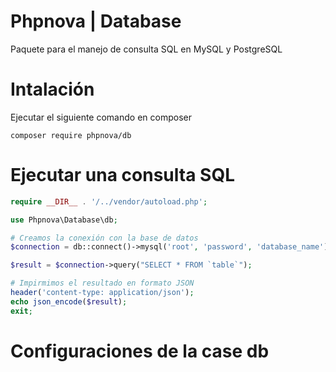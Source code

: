 # Phpnova | Database
Paquete para el manejo de consulta SQL en MySQL y PostgreSQL
# Intalación
Ejecutar el siguiente comando en composer
```
composer require phpnova/db
```
# Ejecutar una consulta SQL
```php
require __DIR__ . '/../vendor/autoload.php';

use Phpnova\Database\db;

# Creamos la conexión con la base de datos
$connection = db::connect()->mysql('root', 'password', 'database_name');

$result = $connection->query("SELECT * FROM `table`");

# Impirmimos el resultado en formato JSON
header('content-type: application/json');
echo json_encode($result);
exit;
```
# Configuraciones de la case db